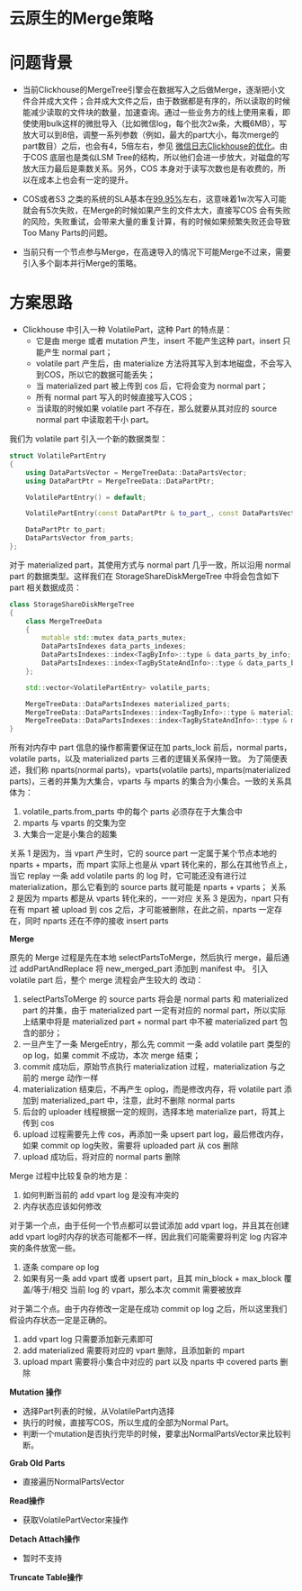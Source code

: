 # 云原生的Merge策略

# 问题背景

- 当前Clickhouse的MergeTree引擎会在数据写入之后做Merge，逐渐把小文件合并成大文件；合并成大文件之后，由于数据都是有序的，所以读取的时候能减少读取的文件块的数量，加速查询。通过一些业务方的线上使用来看，即使使用bulk这样的微批导入（比如微信log，每个批次2w条，大概6MB），写放大可以到8倍，调整一系列参数（例如，最大的part大小，每次merge的part数目）之后，也会有4，5倍左右，参见 [微信日志Clickhouse的优化]( https://km.woa.com/group/24938/articles/show/446018?kmref=search&from_page=1&no=1)。由于COS 底层也是类似LSM Tree的结构，所以他们会进一步放大，对磁盘的写放大压力最后是乘数关系。另外，COS 本身对于读写次数也是有收费的，所以在成本上也会有一定的提升。

- COS或者S3 之类的系统的SLA基本在[99.95%](https://cloud.tencent.com/document/product/301/1979)左右，这意味着1w次写入可能就会有5次失败，在Merge的时候如果产生的文件太大，直接写COS 会有失败的风险，失败重试，会带来大量的重复计算，有的时候如果频繁失败还会导致 Too Many Parts的问题。

- 当前只有一个节点参与Merge，在高速导入的情况下可能Merge不过来，需要引入多个副本并行Merge的策略。

# 方案思路

- Clickhouse 中引入一种 VolatilePart，这种 Part 的特点是：
	- 它是由 merge 或者 mutation 产生，insert 不能产生这种 part，insert 只能产生 normal part；
	- volatile part 产生后，由 materialize 方法将其写入到本地磁盘，不会写入到COS，所以它的数据可能丢失；
	- 当 materialized part 被上传到 cos 后，它将会变为 normal part；
	- 所有 normal part 写入的时候直接写入COS；
	- 当读取的时候如果 volatile part 不存在，那么就要从其对应的 source normal part 中读取若干小 part。
  
我们为 volatile part 引入一个新的数据类型：
```c++
struct VolatilePartEntry
{
    using DataPartsVector = MergeTreeData::DataPartsVector;
    using DataPartPtr = MergeTreeData::DataPartPtr;

    VolatilePartEntry() = default;

    VolatilePartEntry(const DataPartPtr & to_part_, const DataPartsVector & from_parts_) : to_part(to_part_), from_parts(from_parts_) { }

    DataPartPtr to_part;
    DataPartsVector from_parts;
};
```
对于 materialized part，其使用方式与 normal part 几乎一致，所以沿用 normal part 的数据类型。这样我们在 StorageShareDiskMergeTree 中将会包含如下 part 相关数据成员：
```c++
class StorageShareDiskMergeTree
{
	class MergeTreeData
	{
		mutable std::mutex data_parts_mutex;
		DataPartsIndexes data_parts_indexes;
		DataPartsIndexes::index<TagByInfo>::type & data_parts_by_info;
		DataPartsIndexes::index<TagByStateAndInfo>::type & data_parts_by_state_and_info;
	};

	std::vector<VolatilePartEntry> volatile_parts;

	MergeTreeData::DataPartsIndexes materialized_parts;
	MergeTreeData::DataPartsIndexes::index<TagByInfo>::type & materialized_parts_by_info;
	MergeTreeData::DataPartsIndexes::index<TagByStateAndInfo>::type & materialized_parts_by_state_and_info;
}
```
所有对内存中 part 信息的操作都需要保证在加 parts_lock 前后，normal parts，volatile parts，以及 materialized parts 三者的逻辑关系保持一致。
为了简便表述，我们称 nparts(normal parts)，vparts(volatile parts), mparts(materialized parts)，三者的并集为大集合，vparts 与 mparts 的集合为小集合。一致的关系具体为：
1. volatile_parts.from_parts 中的每个 parts 必须存在于大集合中
2. mparts 与 vparts 的交集为空
3. 大集合一定是小集合的超集

关系 1 是因为，当 vpart 产生时，它的 source part 一定属于某个节点本地的 nparts + mparts，而 mpart 实际上也是从 vpart 转化来的，那么在其他节点上，当它 replay 一条 add volatile parts 的 log 时，它可能还没有进行过 materialization，那么它看到的 source parts 就可能是 nparts + vparts；
关系 2 是因为 mparts 都是从 vparts 转化来的，一一对应
关系 3 是因为，npart 只有在有 mpart 被 upload 到 cos 之后，才可能被删除，在此之前，nparts 一定存在，同时 nparts 还在不停的接收 insert parts 


**Merge**

原先的 Merge 过程是先在本地 selectPartsToMerge，然后执行 merge，最后通过 addPartAndReplace 将 new_merged_part 添加到 manifest 中。
引入 volatile part 后，整个 merge 流程会产生较大的 改动：
1. selectPartsToMerge 的 source parts 将会是 normal parts 和 materialized part 的并集，由于 materialized part 一定有对应的 normal part，所以实际上结果中将是 materialized part + normal part 中不被 materialized part 包含的部分；
2. 一旦产生了一条 MergeEntry，那么先 commit 一条 add volatile part 类型的 op log，如果 commit 不成功，本次 merge 结束；
3. commit 成功后，原始节点执行 materialization 过程，materialization 与之前的 merge 动作一样
4. materialization 结束后，不再产生 oplog，而是修改内存，将 volatile part 添加到 materialized_part 中，注意，此时不删除 normal parts
5. 后台的 uploader 线程根据一定的规则，选择本地 materialize part，将其上传到 cos
6. upload 过程需要先上传 cos，再添加一条 upsert part log，最后修改内存，如果 commit op log失败，需要将 uploaded part 从 cos 删除
7. upload 成功后，将对应的 normal parts 删除

Merge 过程中比较复杂的地方是：
1. 如何判断当前的 add vpart log 是没有冲突的
2. 内存状态应该如何修改

对于第一个点，由于任何一个节点都可以尝试添加 add vpart log，并且其在创建 add vpart log时内存的状态可能都不一样，因此我们可能需要将判定 log 内容冲突的条件放宽一些。
1. 逐条 compare op log
2. 如果有另一条 add vpart 或者 upsert part，且其 min_block + max_block 覆盖/等于/相交 当前 log 的 vpart，那么本次 commit 需要被放弃

对于第二个点。由于内存修改一定是在成功 commit op log 之后，所以这里我们假设内存状态一定是正确的。
1. add vpart log 只需要添加新元素即可
2. add materialized 需要将对应的 vpart 删除，且添加新的 mpart
3. upload mpart 需要将小集合中对应的 part 以及 nparts 中 covered parts 删除

**Mutation 操作**

- 选择Part列表的时候，从VolatilePart内选择
- 执行的时候，直接写COS，所以生成的全部为Normal Part。
- 判断一个mutation是否执行完毕的时候，要拿出NormalPartsVector来比较判断。

**Grab Old Parts**

- 直接遍历NormalPartsVector


**Read操作**

- 获取VolatilePartVector来操作

**Detach Attach操作**

- 暂时不支持

**Truncate Table操作**
